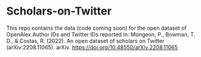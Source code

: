 # Scholars-on-Twitter

This repo contains the data (code coming soon) for the open dataset of OpenAlex Author IDs and Twitter IDs reported in:
Mongeon, P., Bowman, T. D., & Costas, R. (2022). An open dataset of scholars on Twitter (arXiv:2208.11065). arXiv. https://doi.org/10.48550/arXiv.2208.11065
